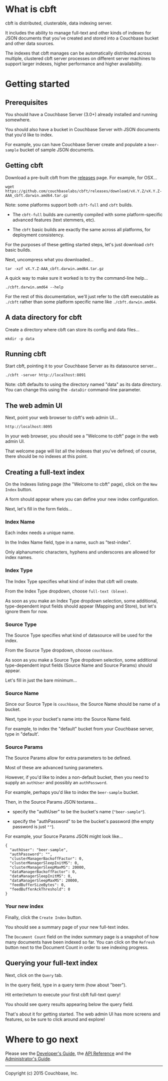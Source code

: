 # What is cbft

cbft is distributed, clusterable, data indexing server.

It includes the ability to manage full-text and other kinds of indexes
for JSON documents that you've created and stored into a Couchbase
bucket and other data sources.

The indexes that cbft manages can be automatically distributed across
multiple, clustered cbft server processes on different server machines
to support larger indexes, higher performance and higher availability.

# Getting started

## Prerequisites

You should have a Couchbase Server (3.0+) already installed and
running somewhere.

You should also have a bucket in Couchbase Server with JSON documents
that you'd like to index.

For example, you can have Couchbase Server create and populate a
```beer-sample``` bucket of sample JSON documents.

## Getting cbft

Download a pre-built cbft from the
[releases](https://github.com/couchbaselabs/cbft/releases) page.  For
example, for OSX...

    wget https://github.com/couchbaselabs/cbft/releases/download/vX.Y.Z/vX.Y.Z-AAA_cbft.darwin.amd64.tar.gz

Note: some platforms support both ```cbft-full``` and ```cbft```
builds.

- The ```cbft-full``` builds are currently compiled with some
  platform-specific advanced features (text stemmers, etc).

- The ```cbft``` basic builds are exactly the same across all
  platforms, for deployment consistency.

For the purposes of these getting started steps, let's just download
```cbft``` basic builds.

Next, uncompress what you downloaded...

    tar -xzf vX.Y.Z-AAA_cbft.darwin.amd64.tar.gz

A quick way to make sure it worked is to try the command-line help...

    ./cbft.darwin.amd64 --help

For the rest of this documentation, we'll just refer to the cbft
executable as ```./cbft``` rather than some platform specific name
like ```./cbft.darwin.amd64```.

## A data directory for cbft

Create a directory where cbft can store its config and data files...

    mkdir -p data

## Running cbft

Start cbft, pointing it to your Couchbase Server as its datasource
server...

    ./cbft -server http://localhost:8091

Note: cbft defaults to using the directory named "data" as its data
directory.  You can change this using the ```-dataDir``` command-line
parameter.

## The web admin UI

Next, point your web browser to cbft's web admin UI...

    http://localhost:8095

In your web browser, you should see a "Welcome to cbft" page in the
web admin UI.

That welcome page will list all the indexes that you've defined; of
course, there should be no indexes at this point.

## Creating a full-text index

On the Indexes listing page (the "Welcome to cbft" page), click on the
```New Index``` button.

A form should appear where you can define your new index
configuration.

Next, let's fill in the form fields...

### Index Name

Each index needs a unique name.

In the Index Name field, type in a name, such as "test-index".

Only alphanumeric characters, hyphens and underscores are allowed for
index names.

### Index Type

The Index Type specifies what kind of index that cbft will create.

From the Index Type dropdown, choose ```full-text (bleve)```.

As soon as you make an Index Type dropdown selection, some additional,
type-dependent input fields should appear (Mapping and Store), but
let's ignore them for now.

### Source Type

The Source Type specifies what kind of datasource will be used for the
index.

From the Source Type dropdown, choose ```couchbase```.

As soon as you make a Source Type dropdown selection, some additional
type-dependent input fields (Source Name and Source Params) should
appear.

Let's fill in just the bare minimum...

### Source Name

Since our Source Type is ```couchbase```, the Source Name should be
name of a bucket.

Next, type in your bucket's name into the Source Name field.

For example, to index the "default" bucket from your Couchbase
server, type in "default'.

### Source Params

The Source Params allow for extra parameters to be defined.

Most of these are advanced tuning parameters.

However, if you'd like to index a non-default bucket, then you need to
supply an ```authUser``` and possibly an ```authPassword```.

For example, perhaps you'd like to index the ```beer-sample``` bucket.

Then, in the Source Params JSON textarea...

- specify the "authUser" to be the bucket's name
  (```"beer-sample"```).

- specify the "authPassword" to be the bucket's password (the empty
  password is just ```""```).

For example, your Source Params JSON might look like...

    {
      "authUser": "beer-sample",
      "authPassword": "",
      "clusterManagerBackoffFactor": 0,
      "clusterManagerSleepInitMS": 0,
      "clusterManagerSleepMaxMS": 20000,
      "dataManagerBackoffFactor": 0,
      "dataManagerSleepInitMS": 0,
      "dataManagerSleepMaxMS": 20000,
      "feedBufferSizeBytes": 0,
      "feedBufferAckThreshold": 0
    }

### Your new index

Finally, click the ```Create Index``` button.

You should see a summary page of your new full-text index.

The ```Document Count``` field on the index summary page is a snapshot
of how many documents have been indexed so far.  You can click on the
```Refresh``` button next to the Document Count in order to see
indexing progress.

## Querying your full-text index

Next, click on the ```Query``` tab.

In the query field, type in a query term (how about "beer").

Hit enter/return to execute your first cbft full-text query!

You should see query results appearing below the query field.

That's about it for getting started.  The web admin UI has more
screens and features, so be sure to click around and explore!

# Where to go next

Please see
the [Developer's Guide](dev-guide/concepts.md),
the [API Reference](api-ref.md) and
the [Administrator's Guide](admin-guide/overview.md).

---

Copyright (c) 2015 Couchbase, Inc.
